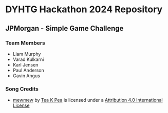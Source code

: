 # DYHTG Hackathon 2024 Repository
## JPMorgan - Simple Game Challenge

### Team Members

- Liam Murphy
- Varad Kulkarni
- Karl Jensen
- Paul Anderson
- Gavin Angus

### Song Credits

- [mewmew](https://freemusicarchive.org/music/tea-k-pea/single/mewmew/) by [Tea K Pea](https://freemusicarchive.org/music/tea-k-pea/) is licensed under a [Attribution 4.0 International License]((https://creativecommons.org/licenses/by/4.0/))
